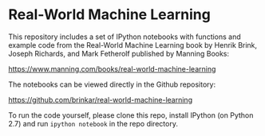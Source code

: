 # Real-World Machine Learning

This repository includes a set of IPython notebooks with functions and example
code from the Real-World Machine Learning book by Henrik Brink, Joseph
Richards, and Mark Fetherolf published by Manning Books:

https://www.manning.com/books/real-world-machine-learning

The notebooks can be viewed directly in the Github repository:

https://github.com/brinkar/real-world-machine-learning

To run the code yourself, please clone this repo, install IPython (on Python 2.7) and run
`ipython notebook` in the repo directory.
